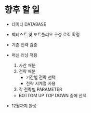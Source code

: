 # 향후 할 일
- 데이터 DATABASE
- 백테스트 및 포트폴리오 구성 로직 확정
- 기존 전략 검증
- 머신 러닝 적용
    1. 자산 배분 
    2. 전략 배분
        - 기간별 전략 선택
        - 전략 시계열 사용
    3. 각 전략별 PARAMETER
    - BOTTOM UP TOP DOWN 중에 선택
    
- 12월까지 완성
